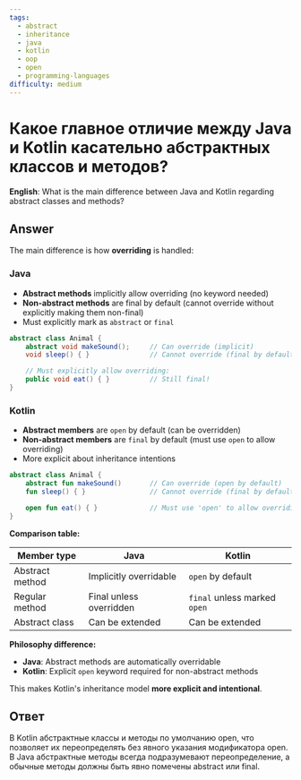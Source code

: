 ```yaml
---
tags:
  - abstract
  - inheritance
  - java
  - kotlin
  - oop
  - open
  - programming-languages
difficulty: medium
---
```


# Какое главное отличие между Java и Kotlin касательно абстрактных классов и методов?

**English**: What is the main difference between Java and Kotlin regarding abstract classes and methods?

## Answer

The main difference is how **overriding** is handled:

### Java
- **Abstract methods** implicitly allow overriding (no keyword needed)
- **Non-abstract methods** are final by default (cannot override without explicitly making them non-final)
- Must explicitly mark as `abstract` or `final`

```java
abstract class Animal {
    abstract void makeSound();     // Can override (implicit)
    void sleep() { }               // Cannot override (final by default)

    // Must explicitly allow overriding:
    public void eat() { }          // Still final!
}
```

### Kotlin
- **Abstract members** are `open` by default (can be overridden)
- **Non-abstract members** are `final` by default (must use `open` to allow overriding)
- More explicit about inheritance intentions

```kotlin
abstract class Animal {
    abstract fun makeSound()       // Can override (open by default)
    fun sleep() { }                // Cannot override (final by default)

    open fun eat() { }             // Must use 'open' to allow overriding
}
```

**Comparison table:**

| Member type | Java | Kotlin |
|-------------|------|--------|
| Abstract method | Implicitly overridable | `open` by default |
| Regular method | Final unless overridden | `final` unless marked `open` |
| Abstract class | Can be extended | Can be extended |

**Philosophy difference:**
- **Java**: Abstract methods are automatically overridable
- **Kotlin**: Explicit `open` keyword required for non-abstract methods

This makes Kotlin's inheritance model **more explicit and intentional**.

## Ответ

В Kotlin абстрактные классы и методы по умолчанию open, что позволяет их переопределять без явного указания модификатора open. В Java абстрактные методы всегда подразумевают переопределение, а обычные методы должны быть явно помечены abstract или final.

